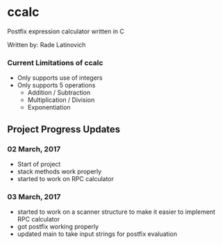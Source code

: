 # ccalc
Postfix expression calculator written in C

Written by: Rade Latinovich

### Current Limitations of ccalc
 - Only supports use of integers
 - Only supports 5 operations
    - Addition / Subtraction
    - Multiplication / Division
    - Exponentiation

## Project Progress Updates
### 02 March, 2017
 -	Start of project
 -	stack methods work properly
 - started to work on RPC calculator

### 03 March, 2017
 - started to work on a scanner structure
   to make it easier to implement RPC calculator
 - got postfix working properly
 - updated main to take input strings for postfix evaluation
